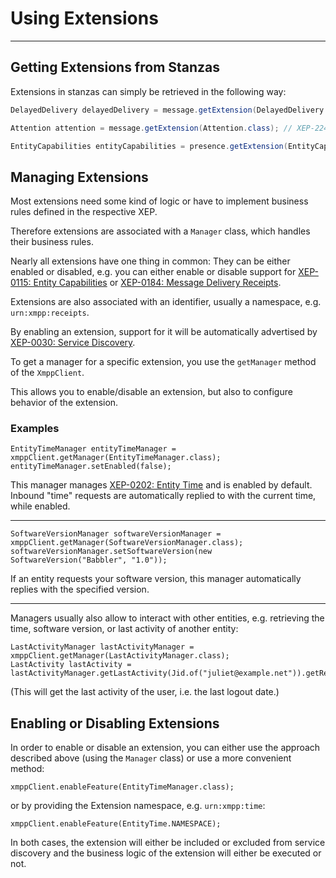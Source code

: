 # Using Extensions
---

## Getting Extensions from Stanzas

Extensions in stanzas can simply be retrieved in the following way:

```java
DelayedDelivery delayedDelivery = message.getExtension(DelayedDelivery.class); // XEP-203
```
```java
Attention attention = message.getExtension(Attention.class); // XEP-224
```
```java
EntityCapabilities entityCapabilities = presence.getExtension(EntityCapabilities.class); // XEP-115
```

## Managing Extensions

Most extensions need some kind of logic or have to implement business rules defined in the respective XEP.

Therefore extensions are associated with a `Manager` class, which handles their business rules.

Nearly all extensions have one thing in common: They can be either enabled or disabled, e.g. you can either enable or disable
support for [XEP-0115: Entity Capabilities](http://xmpp.org/extensions/xep-0115.html) or [XEP-0184: Message Delivery Receipts](http://xmpp.org/extensions/xep-0184.html).

Extensions are also associated with an identifier, usually a namespace, e.g. `urn:xmpp:receipts`.

By enabling an extension, support for it will be automatically advertised by [XEP-0030: Service Discovery](http://xmpp.org/extensions/xep-0030.html).

To get a manager for a specific extension, you use the `getManager` method of the `XmppClient`.

This allows you to enable/disable an extension, but also to configure behavior of the extension.

### Examples

```
EntityTimeManager entityTimeManager = xmppClient.getManager(EntityTimeManager.class);
entityTimeManager.setEnabled(false);
```

This manager manages [XEP-0202: Entity Time](http://xmpp.org/extensions/xep-0202.html) and is enabled by default.
Inbound "time" requests are automatically replied to with the current time, while enabled.

---

```
SoftwareVersionManager softwareVersionManager = xmppClient.getManager(SoftwareVersionManager.class);
softwareVersionManager.setSoftwareVersion(new SoftwareVersion("Babbler", "1.0"));
```

If an entity requests your software version, this manager automatically replies with the specified version.

---

Managers usually also allow to interact with other entities, e.g. retrieving the time, software version, or last activity of another entity:

```
LastActivityManager lastActivityManager = xmppClient.getManager(LastActivityManager.class);
LastActivity lastActivity = lastActivityManager.getLastActivity(Jid.of("juliet@example.net")).getResult();
```

(This will get the last activity of the user, i.e. the last logout date.)

## Enabling or Disabling Extensions

In order to enable or disable an extension, you can either use the approach described above (using the `Manager` class) or use a more convenient method:

```
xmppClient.enableFeature(EntityTimeManager.class);
```

or by providing the Extension namespace, e.g. `urn:xmpp:time`:

```
xmppClient.enableFeature(EntityTime.NAMESPACE);
```

In both cases, the extension will either be included or excluded from service discovery and the business logic of the extension will either be executed or not.